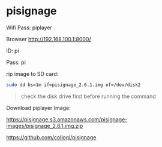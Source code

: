 # pisignage

Wifi Pass: piplayer

Browser http://192.168.100.1:8000/

ID: pi

Pass: pi

rip image to SD card:
```bash
sudo dd bs=1m if=pisignage_2.6.1.img of=/dev/disk2
```
> check the disk drive first before running the command

Download piplayer Image:

https://pisignage.s3.amazonaws.com/pisignage-images/pisignage_2.6.1.img.zip

https://github.com/colloqi/pisignage
